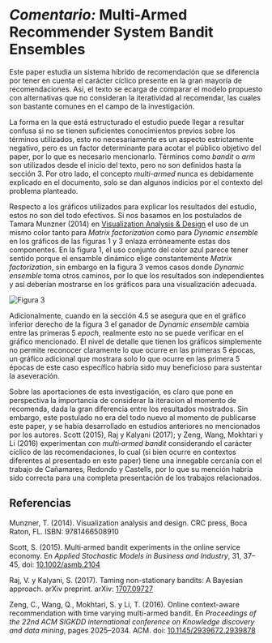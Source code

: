 # _Comentario:_ Multi-Armed Recommender System Bandit Ensembles

Este paper estudia un sistema híbrido de recomendación que se diferencia por tener en cuenta el carácter cíclico presente en la gran mayoría de recomendaciones. Así, el texto se ecarga de comparar el modelo propuesto con alternativas que no consideran la iteratividad al recomendar, las cuales son bastante comunes en el campo de la investigación.

La forma en la que está estructurado el estudio puede llegar a resultar confusa si no se tienen suficientes conocimientos previos sobre los términos utilizados, esto no necesariamente es un aspecto estrictamente negativo, pero es un factor determinante para acotar el público objetivo del paper, por lo que es necesario mencionarlo. Términos como _bandit_ o _arm_ son utilizados desde el inicio del texto, pero no son definidos hasta la sección 3. Por otro lado, el concepto _multi-armed_ nunca es debidamente explicado en el documento, solo se dan algunos indicios por el contexto del problema planteado.

Respecto a los gráficos utilizados para explicar los resultados del estudio, estos no son del todo efectivos. Si nos basamos en los postulados de Tamara Munzner (2014) en [Visualization Analysis & Design](https://citeseerx.ist.psu.edu/viewdoc/summary?doi=10.1.1.445.9775) el uso de un mismo color tanto para _Matrix factorization_ como para _Dynamic ensemble_ en los gráficos de las figuras 1 y 3 enlaza erróneamente estas dos componentes. En la figura 1, el uso conjunto del color azul parece tener sentido porque el ensamble dinámico elige constantemente _Matrix factorization_, sin embargo en la figura 3 vemos casos donde _Dynamic ensemble_ toma otros caminos, por lo que los resultados son independientes y así deberían mostrarse en los gráficos para una visualización adecuada.

![Figura 3](https://i.imgur.com/ISlRdj2.png)

Adicionalmente, cuando en la sección 4.5 se asegura que en el gráfico inferior derecho de la figura 3 el ganador de _Dynamic ensemble_ cambia entre las primeras 5 _epoch_, realmente esto no se puede verificar en el gráfico mencionado. El nivel de detalle que tienen los gráficos simplemente no permite reconocer claramente lo que ocurre en las primeras 5 épocas, un gráfico adicional que mostrara solo lo que ocurre en las primera 5 épocas de este caso específico habría sido muy beneficioso para sustentar la aseveración. 

Sobre las aportaciones de esta investigación, es claro que pone en perspectiva la importancia de considerar la iteracion al momento de recomenda, dada la gran diferencia entre los resultados mostrados. Sin embargo, este postulado no era del todo nuevo al momento de publicarse este paper, y se había desarrollado en estudios anteriores no mencionados por los autores. Scott (2015), Raj y Kalyani (2017); y Zeng, Wang, Mokhtari y Li (2016) experimentan con _multi‐armed bandit_ considerando el carácter cíclico de las recomendaciones, lo cual (si bien ocurre en contextos diferentes al presentado en este paper) tiene una innegable cercanía con el trabajo de Cañamares, Redondo y Castells, por lo que su mención habría sido correcta para una completa presentación de los trabajos relacionados.

## Referencias

Munzner, T. (2014). Visualization analysis and design. CRC press, Boca Raton, FL. ISBN: 9781466508910

Scott, S. (2015). Multi‐armed bandit experiments in the online service economy. En _Applied Stochastic Models in Business and Industry_, 31, 37– 45, doi: [10.1002/asmb.2104](https://doi.org/10.1002/asmb.2104)

Raj, V. y Kalyani, S. (2017). Taming non-stationary bandits: A Bayesian approach. arXiv preprint. arXiv: [1707.09727](https://arxiv.org/abs/1707.09727)

Zeng, C., Wang, Q., Mokhtari, S. y Li, T. (2016). Online context-aware recommendation with time varying multi-armed bandit. En _Proceedings of the 22nd ACM SIGKDD international conference on Knowledge discovery and data mining_, pages 2025–2034. ACM. doi: [10.1145/2939672.2939878](https://doi.org/10.1145/2939672.2939878)